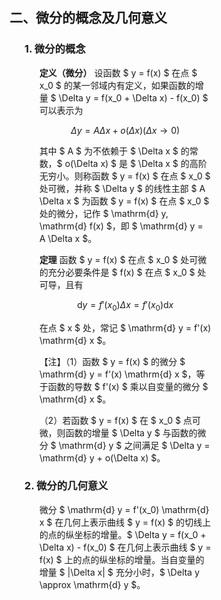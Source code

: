 <div style="float: left; width: 64%; padding: 1%;">

## 二、微分的概念及几何意义

<ul>

### 1. 微分的概念

<ul>

**定义（微分）** 设函数 $ y = f(x) $ 在点 $ x_0 $ 的某一邻域内有定义，如果函数的增量 $ \Delta y = f(x_0 + \Delta x) - f(x_0) $ 可以表示为

$$
\Delta y = A \Delta x + o(\Delta x) (\Delta x \to 0)
$$

其中 $ A $ 为不依赖于 $ \Delta x $ 的常数，$ o(\Delta x) $ 是 $ \Delta x $ 的高阶无穷小。则称函数 $ y = f(x) $ 在点 $ x_0 $ 处可微，并称 $ \Delta y $ 的线性主部 $ A \Delta x $ 为函数 $ y = f(x) $ 在点 $ x_0 $ 处的微分，记作 $ \mathrm{d} y, \mathrm{d} f(x) $，即 $ \mathrm{d} y = A \Delta x $。

**定理** 函数 $ y = f(x) $ 在点 $ x_0 $ 处可微的充分必要条件是 $ f(x) $ 在点 $ x_0 $ 处可导，且有

$$
\mathrm{d} y = f'(x_0) \Delta x = f'(x_0) \mathrm{d} x
$$

在点 $ x $ 处，常记 $ \mathrm{d} y = f'(x) \mathrm{d} x $。

【注】（1）函数 $ y = f(x) $ 的微分 $ \mathrm{d} y = f'(x) \mathrm{d} x $，等于函数的导数 $ f'(x) $ 乘以自变量的微分 $ \mathrm{d} x $。

（2）若函数 $ y = f(x) $ 在 $ x_0 $ 点可微，则函数的增量 $ \Delta y $ 与函数的微分 $ \mathrm{d} y $ 之间满足 $ \Delta y = \mathrm{d} y + o(\Delta x) $。

</ul>

### 2. 微分的几何意义

<ul>

微分 $ \mathrm{d} y = f'(x_0) \mathrm{d} x $ 在几何上表示曲线 $ y = f(x) $ 的切线上的点的纵坐标的增量。$ \Delta y = f(x_0 + \Delta x) - f(x_0) $ 在几何上表示曲线 $ y = f(x) $ 上的点的纵坐标的增量。当自变量的增量 $ |\Delta x| $ 充分小时，$ \Delta y \approx \mathrm{d} y $。

</ul>

</ul>

</div>
<div style="float: right; width: 26%; padding: 1%;">

</div>
<div style="clear: both;"></div>
